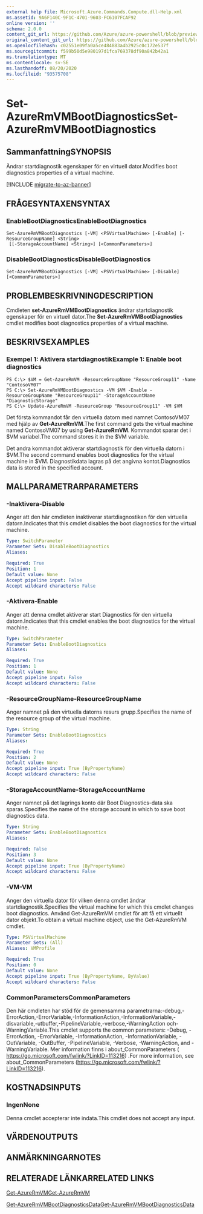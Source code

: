 ```yaml
---
external help file: Microsoft.Azure.Commands.Compute.dll-Help.xml
ms.assetid: 9A6F140C-9F1C-4701-9603-FC6107FCAF92
online version: ''
schema: 2.0.0
content_git_url: https://github.com/Azure/azure-powershell/blob/preview/src/ResourceManager/Compute/Stack/Commands.Compute/help/Set-AzureRmVMBootDiagnostics.md
original_content_git_url: https://github.com/Azure/azure-powershell/blob/preview/src/ResourceManager/Compute/Stack/Commands.Compute/help/Set-AzureRmVMBootDiagnostics.md
ms.openlocfilehash: c02551e09fa0a5ce484883a4b2925c0c172e537f
ms.sourcegitcommit: f599b50d5e980197d1fca769378df90a842b42a1
ms.translationtype: MT
ms.contentlocale: sv-SE
ms.lasthandoff: 08/20/2020
ms.locfileid: "93575708"
---
```

# <span data-ttu-id="df7a3-101">Set-AzureRmVMBootDiagnostics</span><span class="sxs-lookup"><span data-stu-id="df7a3-101">Set-AzureRmVMBootDiagnostics</span></span>

## <span data-ttu-id="df7a3-102">Sammanfattning</span><span class="sxs-lookup"><span data-stu-id="df7a3-102">SYNOPSIS</span></span>
<span data-ttu-id="df7a3-103">Ändrar startdiagnostik egenskaper för en virtuell dator.</span><span class="sxs-lookup"><span data-stu-id="df7a3-103">Modifies boot diagnostics properties of a virtual machine.</span></span>

[!INCLUDE [migrate-to-az-banner](../../includes/migrate-to-az-banner.md)]

## <span data-ttu-id="df7a3-104">FRÅGESYNTAXEN</span><span class="sxs-lookup"><span data-stu-id="df7a3-104">SYNTAX</span></span>

### <span data-ttu-id="df7a3-105">EnableBootDiagnostics</span><span class="sxs-lookup"><span data-stu-id="df7a3-105">EnableBootDiagnostics</span></span>
```
Set-AzureRmVMBootDiagnostics [-VM] <PSVirtualMachine> [-Enable] [-ResourceGroupName] <String>
 [[-StorageAccountName] <String>] [<CommonParameters>]
```

### <span data-ttu-id="df7a3-106">DisableBootDiagnostics</span><span class="sxs-lookup"><span data-stu-id="df7a3-106">DisableBootDiagnostics</span></span>
```
Set-AzureRmVMBootDiagnostics [-VM] <PSVirtualMachine> [-Disable] [<CommonParameters>]
```

## <span data-ttu-id="df7a3-107">PROBLEMBESKRIVNING</span><span class="sxs-lookup"><span data-stu-id="df7a3-107">DESCRIPTION</span></span>
<span data-ttu-id="df7a3-108">Cmdleten **set-AzureRmVMBootDiagnostics** ändrar startdiagnostik egenskaper för en virtuell dator.</span><span class="sxs-lookup"><span data-stu-id="df7a3-108">The **Set-AzureRmVMBootDiagnostics** cmdlet modifies boot diagnostics properties of a virtual machine.</span></span>

## <span data-ttu-id="df7a3-109">BESKRIVS</span><span class="sxs-lookup"><span data-stu-id="df7a3-109">EXAMPLES</span></span>

### <span data-ttu-id="df7a3-110">Exempel 1: Aktivera startdiagnostik</span><span class="sxs-lookup"><span data-stu-id="df7a3-110">Example 1: Enable boot diagnostics</span></span>
```
PS C:\> $VM = Get-AzureRmVM -ResourceGroupName "ResourceGroup11" -Name "ContosoVM07"
PS C:\> Set-AzureRmVMBootDiagnostics -VM $VM -Enable -ResourceGroupName "ResourceGroup11" -StorageAccountName "DiagnosticStorage"
PS C:\> Update-AzureRmVM -ResourceGroup "ResourceGroup11" -VM $VM
```

<span data-ttu-id="df7a3-111">Det första kommandot får den virtuella datorn med namnet ContosoVM07 med hjälp av **Get-AzureRmVM**.</span><span class="sxs-lookup"><span data-stu-id="df7a3-111">The first command gets the virtual machine named ContosoVM07 by using **Get-AzureRmVM**.</span></span>
<span data-ttu-id="df7a3-112">Kommandot sparar det i $VM variabel.</span><span class="sxs-lookup"><span data-stu-id="df7a3-112">The command stores it in the $VM variable.</span></span>

<span data-ttu-id="df7a3-113">Det andra kommandot aktiverar startdiagnostik för den virtuella datorn i $VM.</span><span class="sxs-lookup"><span data-stu-id="df7a3-113">The second command enables boot diagnostics for the virtual machine in $VM.</span></span>
<span data-ttu-id="df7a3-114">Diagnostikdata lagras på det angivna kontot.</span><span class="sxs-lookup"><span data-stu-id="df7a3-114">Diagnostics data is stored in the specified account.</span></span>

## <span data-ttu-id="df7a3-115">MALLPARAMETRAR</span><span class="sxs-lookup"><span data-stu-id="df7a3-115">PARAMETERS</span></span>

### <span data-ttu-id="df7a3-116">-Inaktivera</span><span class="sxs-lookup"><span data-stu-id="df7a3-116">-Disable</span></span>
<span data-ttu-id="df7a3-117">Anger att den här cmdleten inaktiverar startdiagnostiken för den virtuella datorn.</span><span class="sxs-lookup"><span data-stu-id="df7a3-117">Indicates that this cmdlet disables the boot diagnostics for the virtual machine.</span></span>

```yaml
Type: SwitchParameter
Parameter Sets: DisableBootDiagnostics
Aliases: 

Required: True
Position: 1
Default value: None
Accept pipeline input: False
Accept wildcard characters: False
```

### <span data-ttu-id="df7a3-118">-Aktivera</span><span class="sxs-lookup"><span data-stu-id="df7a3-118">-Enable</span></span>
<span data-ttu-id="df7a3-119">Anger att denna cmdlet aktiverar start Diagnostics för den virtuella datorn.</span><span class="sxs-lookup"><span data-stu-id="df7a3-119">Indicates that this cmdlet enables the boot diagnostics for the virtual machine.</span></span>

```yaml
Type: SwitchParameter
Parameter Sets: EnableBootDiagnostics
Aliases: 

Required: True
Position: 1
Default value: None
Accept pipeline input: False
Accept wildcard characters: False
```

### <span data-ttu-id="df7a3-120">-ResourceGroupName</span><span class="sxs-lookup"><span data-stu-id="df7a3-120">-ResourceGroupName</span></span>
<span data-ttu-id="df7a3-121">Anger namnet på den virtuella datorns resurs grupp.</span><span class="sxs-lookup"><span data-stu-id="df7a3-121">Specifies the name of the resource group of the virtual machine.</span></span>

```yaml
Type: String
Parameter Sets: EnableBootDiagnostics
Aliases: 

Required: True
Position: 2
Default value: None
Accept pipeline input: True (ByPropertyName)
Accept wildcard characters: False
```

### <span data-ttu-id="df7a3-122">-StorageAccountName</span><span class="sxs-lookup"><span data-stu-id="df7a3-122">-StorageAccountName</span></span>
<span data-ttu-id="df7a3-123">Anger namnet på det lagrings konto där Boot Diagnostics-data ska sparas.</span><span class="sxs-lookup"><span data-stu-id="df7a3-123">Specifies the name of the storage account in which to save boot diagnostics data.</span></span>

```yaml
Type: String
Parameter Sets: EnableBootDiagnostics
Aliases: 

Required: False
Position: 3
Default value: None
Accept pipeline input: True (ByPropertyName)
Accept wildcard characters: False
```

### <span data-ttu-id="df7a3-124">-VM</span><span class="sxs-lookup"><span data-stu-id="df7a3-124">-VM</span></span>
<span data-ttu-id="df7a3-125">Anger den virtuella dator för vilken denna cmdlet ändrar startdiagnostik.</span><span class="sxs-lookup"><span data-stu-id="df7a3-125">Specifies the virtual machine for which this cmdlet changes boot diagnostics.</span></span>
<span data-ttu-id="df7a3-126">Använd Get-AzureRmVM cmdlet för att få ett virtuellt dator objekt.</span><span class="sxs-lookup"><span data-stu-id="df7a3-126">To obtain a virtual machine object, use the Get-AzureRmVM cmdlet.</span></span>

```yaml
Type: PSVirtualMachine
Parameter Sets: (All)
Aliases: VMProfile

Required: True
Position: 0
Default value: None
Accept pipeline input: True (ByPropertyName, ByValue)
Accept wildcard characters: False
```

### <span data-ttu-id="df7a3-127">CommonParameters</span><span class="sxs-lookup"><span data-stu-id="df7a3-127">CommonParameters</span></span>
<span data-ttu-id="df7a3-128">Den här cmdleten har stöd för de gemensamma parametrarna:-debug,-ErrorAction,-ErrorVariable,-InformationAction,-InformationVariable,-disvariable,-utbuffer,-PipelineVariable,-verbose,-WarningAction och-WarningVariable.</span><span class="sxs-lookup"><span data-stu-id="df7a3-128">This cmdlet supports the common parameters: -Debug, -ErrorAction, -ErrorVariable, -InformationAction, -InformationVariable, -OutVariable, -OutBuffer, -PipelineVariable, -Verbose, -WarningAction, and -WarningVariable.</span></span> <span data-ttu-id="df7a3-129">Mer information finns i about_CommonParameters ( https://go.microsoft.com/fwlink/?LinkID=113216) .</span><span class="sxs-lookup"><span data-stu-id="df7a3-129">For more information, see about_CommonParameters (https://go.microsoft.com/fwlink/?LinkID=113216).</span></span>

## <span data-ttu-id="df7a3-130">KOSTNADS</span><span class="sxs-lookup"><span data-stu-id="df7a3-130">INPUTS</span></span>

### <span data-ttu-id="df7a3-131">Ingen</span><span class="sxs-lookup"><span data-stu-id="df7a3-131">None</span></span>
<span data-ttu-id="df7a3-132">Denna cmdlet accepterar inte indata.</span><span class="sxs-lookup"><span data-stu-id="df7a3-132">This cmdlet does not accept any input.</span></span>

## <span data-ttu-id="df7a3-133">VÄRDEN</span><span class="sxs-lookup"><span data-stu-id="df7a3-133">OUTPUTS</span></span>

## <span data-ttu-id="df7a3-134">ANMÄRKNINGAR</span><span class="sxs-lookup"><span data-stu-id="df7a3-134">NOTES</span></span>

## <span data-ttu-id="df7a3-135">RELATERADE LÄNKAR</span><span class="sxs-lookup"><span data-stu-id="df7a3-135">RELATED LINKS</span></span>

[<span data-ttu-id="df7a3-136">Get-AzureRmVM</span><span class="sxs-lookup"><span data-stu-id="df7a3-136">Get-AzureRmVM</span></span>](./Get-AzureRmVM.md)

[<span data-ttu-id="df7a3-137">Get-AzureRmVMBootDiagnosticsData</span><span class="sxs-lookup"><span data-stu-id="df7a3-137">Get-AzureRmVMBootDiagnosticsData</span></span>](./Get-AzureRmVMBootDiagnosticsData.md)


